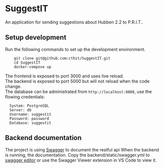 # SuggestIT

An application for sending suggestions about Hubben 2.2 to P.R.I.T..

## Setup development

Run the following commands to set up the development environment.

```
    git clone git@github.com:cthit/SuggestIT.git
    cd SuggestIT
    docker-compose up
```

The frontend is exposed to port 3000 and uses live reload.  
The backend is exposed to port 5000 but will not reload when the code change.  
The database can be administrated from `http://localhost:8080`, use the flowing credentials:

```
  System: PostgreSQL
  Server: db
  Username: suggestit
  Password: password
  Database: suggestit
```

## Backend documentation

The project is using [Swagger](http://swagger.io/) to document the restful api When the backend is running, the documentation. Copy the backend/static/swagger.yml to [swagger editor](http://editor.swagger.io/) or use the Swagger Viewer extension in VS Code to view it.
